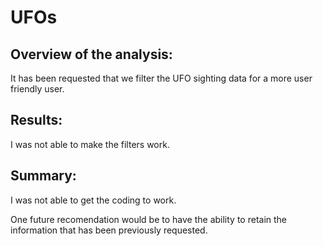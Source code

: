 # UFOs

## Overview of the analysis:
It has been requested that we filter the UFO sighting data for a more user friendly user. 


## Results:
I was not able to make the filters work. 



## Summary:
I was not able to get the coding to work. 

One future recomendation would be to have the ability to retain the information that has been previously requested. 
